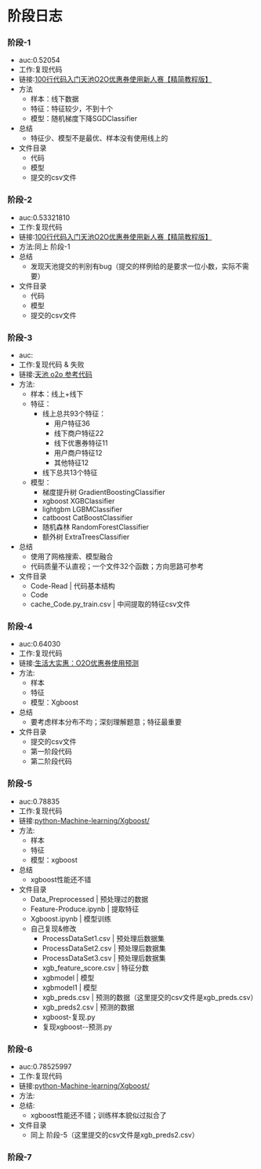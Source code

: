 # 阶段日志

### 阶段-1

- auc:0.52054
- 工作:复现代码
- 链接:[100行代码入门天池O2O优惠券使用新人赛【精简教程版】](https://tianchi.aliyun.com/notebook-ai/detail?postId=8462)
- 方法
  - 样本：线下数据
  - 特征：特征较少，不到十个
  - 模型：随机梯度下降SGDClassifier
- 总结
  - 特征少、模型不是最优、样本没有使用线上的
- 文件目录
  - 代码
  - 模型
  - 提交的csv文件

### 阶段-2

- auc:0.53321810
- 工作:复现代码
- 链接:[100行代码入门天池O2O优惠券使用新人赛【精简教程版】](https://tianchi.aliyun.com/notebook-ai/detail?postId=8462)
- 方法:同上 阶段-1
- 总结
  - 发现天池提交的判别有bug（提交的样例给的是要求一位小数，实际不需要）
- 文件目录
  - 代码
  - 模型
  - 提交的csv文件

### 阶段-3

- auc:
- 工作:复现代码 & 失败
- 链接:[天池 o2o 参考代码](https://tianchi.aliyun.com/notebook-ai/detail?postId=23504)
- 方法:
  - 样本：线上+线下
  - 特征：
    - 线上总共93个特征：
      - 用户特征36
      - 线下商户特征22
      - 线下优惠券特征11
      - 用户商户特征12
      - 其他特征12
    - 线下总共13个特征
  - 模型：
    - 梯度提升树 GradientBoostingClassifier
    - xgboost XGBClassifier
    - lightgbm LGBMClassifier
    - catboost CatBoostClassifier
    - 随机森林 RandomForestClassifier
    - 额外树 ExtraTreesClassifier
- 总结
  - 使用了网格搜索、模型融合
  - 代码质量不认直视；一个文件32个函数；方向思路可参考
- 文件目录
  - Code-Read | 代码基本结构
  - Code
  - cache_Code.py_train.csv | 中间提取的特征csv文件

### 阶段-4

- auc:0.64030
- 工作:复现代码
- 链接:[生活大实惠：O2O优惠券使用预测](https://github.com/bike5/O2O)
- 方法:
  - 样本
  - 特征
  - 模型：Xgboost
- 总结
  - 要考虑样本分布不均；深刻理解题意；特征最重要
- 文件目录
  - 提交的csv文件
  - 第一阶段代码
  - 第二阶段代码

### 阶段-5

- auc:0.78835
- 工作:复现代码
- 链接:[python-Machine-learning/Xgboost/](https://github.com/Mryangkaitong/python-Machine-learning/tree/master/Xgboost)
- 方法:
  - 样本
  - 特征
  - 模型：xgboost
- 总结
  - xgboost性能还不错
- 文件目录
  - Data_Preprocessed | 预处理过的数据
  - Feature-Produce.ipynb | 提取特征
  - Xgboost.ipynb | 模型训练
  - 自己复现&修改
    - ProcessDataSet1.csv | 预处理后数据集
    - ProcessDataSet2.csv | 预处理后数据集
    - ProcessDataSet3.csv | 预处理后数据集
    - xgb_feature_score.csv | 特征分数
    - xgbmodel | 模型
    - xgbmodel1 | 模型
    - xgb_preds.csv | 预测的数据（这里提交的csv文件是xgb_preds.csv）
    - xgb_preds2.csv | 预测的数据
    - xgboost-复现.py
    - 复现xgboost--预测.py

### 阶段-6

- auc:0.78525997
- 工作:复现代码
- 链接:[python-Machine-learning/Xgboost/](https://github.com/Mryangkaitong/python-Machine-learning/tree/master/Xgboost)
- 方法:
- 总结:
  - xgboost性能还不错；训练样本貌似过拟合了
- 文件目录
  - 同上 阶段-5（这里提交的csv文件是xgb_preds2.csv）

### 阶段-7
